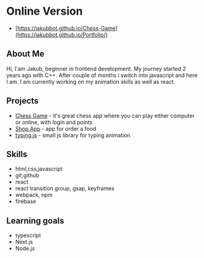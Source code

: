 # Online Version

- [https://jakubbot.github.io/Chess-Game](https://jakubbot.github.io/Portfolio/)

## About Me

Hi, I'am Jakub, beginner in frontend development. My journey started 2 years ago with C++. After couple of months i switch into javascript and here I am. I am currently working on my animation skills as well as react. 


## Projects 
- [Chess Game](https://github.com/JakubBot/Chess-Game) - it's great chess app where you can play either computer or online, with login and points
- [Shop App](https://github.com/JakubBot/sklep-vanilla-js) - app for order a food
- [typing.js](https://github.com/JakubBot/typing.js) - small js library for typing animation

## Skills 
- html,css,javascript
- git,github
- react
- react transition group, gsap, keyframes
- webpack, npm
- firebase

## Learning goals
- typescript
- Next.js
- Node.js
